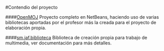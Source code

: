 #Contendio del proyecto

####[OpenMOJ](https://github.com/juanAFernandez/sistemasMultimediaJava/tree/master/AllOpenMOJ/OpenMOJ)
Proyecto completo en NetBeans, haciendo uso de varias bibliotecas aportadas por el profesor más la creada para el proyecto de elaboración propia.

####[sm.jaf.biblioteca](https://github.com/juanAFernandez/sistemasMultimediaJava/tree/master/AllOpenMOJ/sm.jaf.biblioteca)
Biblioteca de creación propia para trabajo de multimedia, ver documentación para más detalles.

